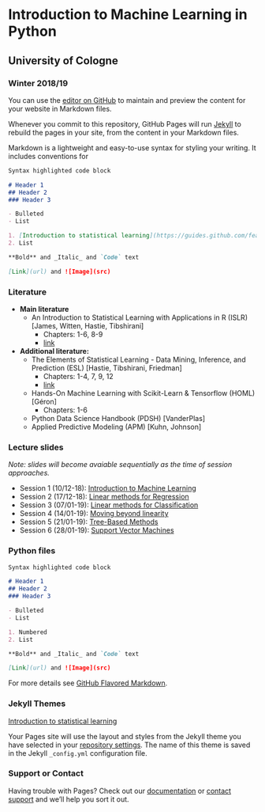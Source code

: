 # Introduction to Machine Learning in Python 
## University of Cologne
### Winter 2018/19

You can use the [editor on GitHub](https://github.com/jeshan49/eemp2/edit/master/index.md) to maintain and preview the content for your website in Markdown files.

Whenever you commit to this repository, GitHub Pages will run [Jekyll](https://jekyllrb.com/) to rebuild the pages in your site, from the content in your Markdown files.

Markdown is a lightweight and easy-to-use syntax for styling your writing. It includes conventions for

```markdown
Syntax highlighted code block

# Header 1
## Header 2
### Header 3

- Bulleted
- List

1. [Introduction to statistical learning](https://guides.github.com/features/mastering-markdown/)
2. List

**Bold** and _Italic_ and `Code` text

[Link](url) and ![Image](src)
```

### Literature
- **Main literature**
  - An Introduction to Statistical Learning with Applications in R (ISLR) [James, Witten, Hastie, Tibshirani]
    - Chapters: 1-6, 8-9
    - [link](url)
- **Additional literature:**
  - The Elements of Statistical Learning - Data Mining, Inference, and Prediction (ESL) [Hastie, Tibshirani, Friedman]
    - Chapters: 1-4, 7, 9, 12
    - [link](url)
  - Hands-On Machine Learning with Scikit-Learn & Tensorflow (HOML) [Géron]
    - Chapters: 1-6
  - Python Data Science Handbook (PDSH) [VanderPlas]
  - Applied Predictive Modeling (APM) [Kuhn, Johnson]
  
### Lecture slides
_Note: slides will become avaiable sequentially as the time of session approaches._
- Session 1 (10/12-18): [Introduction to Machine Learning](url)
- Session 2 (17/12-18): [Linear methods for Regression](url)
- Session 3 (07/01-19): [Linear methods for Classification](url)
- Session 4 (14/01-19): [Moving beyond linearity](url)
- Session 5 (21/01-19): [Tree-Based Methods](url)
- Session 6 (28/01-19): [Support Vector Machines](url) 

### Python files

```markdown
Syntax highlighted code block

# Header 1
## Header 2
### Header 3

- Bulleted
- List

1. Numbered
2. List

**Bold** and _Italic_ and `Code` text

[Link](url) and ![Image](src)
```

For more details see [GitHub Flavored Markdown](https://guides.github.com/features/mastering-markdown/).

### Jekyll Themes

[Introduction to statistical learning](https://guides.github.com/features/mastering-markdown/)

Your Pages site will use the layout and styles from the Jekyll theme you have selected in your [repository settings](https://github.com/jeshan49/eemp2/settings). The name of this theme is saved in the Jekyll `_config.yml` configuration file.

### Support or Contact

Having trouble with Pages? Check out our [documentation](https://help.github.com/categories/github-pages-basics/) or [contact support](https://github.com/contact) and we’ll help you sort it out.
